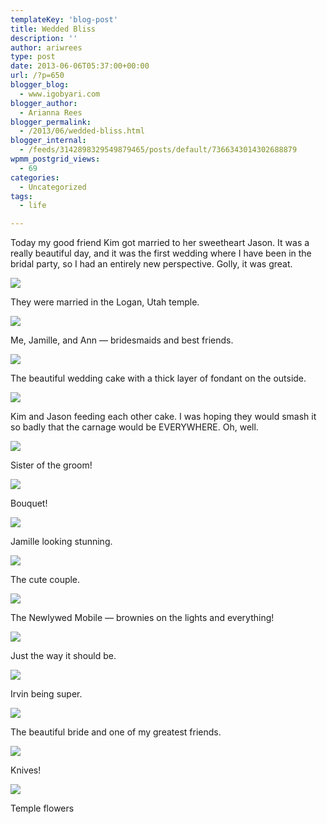 ```yaml
---
templateKey: 'blog-post'
title: Wedded Bliss
description: ''
author: ariwrees
type: post
date: 2013-06-06T05:37:00+00:00
url: /?p=650
blogger_blog:
  - www.igobyari.com
blogger_author:
  - Arianna Rees
blogger_permalink:
  - /2013/06/wedded-bliss.html
blogger_internal:
  - /feeds/3142898329549879465/posts/default/7366343014302688879
wpmm_postgrid_views:
  - 69
categories:
  - Uncategorized
tags:
  - life

---
```

Today my good friend Kim got married to her sweetheart Jason. It was a really beautiful day, and it was the first wedding where I have been in the bridal party, so I had an entirely new perspective. Golly, it was great.

[![](https://www.igobyari.com/wp-content/uploads/2013/06/temple.jpg)](https://www.igobyari.com/wp-content/uploads/2013/06/temple-1.jpg)

They were married in the Logan, Utah temple.

[![](https://www.igobyari.com/wp-content/uploads/2013/06/DSC0550.jpg)](https://www.igobyari.com/wp-content/uploads/2013/06/DSC0550-1.jpg)

Me, Jamille, and Ann — bridesmaids and best friends.

[![](https://www.igobyari.com/wp-content/uploads/2013/06/cake.jpg)](https://www.igobyari.com/wp-content/uploads/2013/06/cake-1.jpg)

The beautiful wedding cake with a thick layer of fondant on the outside.

[![](https://www.igobyari.com/wp-content/uploads/2013/06/cake1.jpg)](https://www.igobyari.com/wp-content/uploads/2013/06/cake1-1.jpg)

Kim and Jason feeding each other cake. I was hoping they would smash it so badly that the carnage would be EVERYWHERE. Oh, well.

[![](https://www.igobyari.com/wp-content/uploads/2013/06/DSC0553.jpg)](https://www.igobyari.com/wp-content/uploads/2013/06/DSC0553-1.jpg)

Sister of the groom!

[![](https://www.igobyari.com/wp-content/uploads/2013/06/bouquet.jpg)](https://www.igobyari.com/wp-content/uploads/2013/06/bouquet-1.jpg)

Bouquet! 

[![](https://www.igobyari.com/wp-content/uploads/2013/06/jamille.jpg)](https://www.igobyari.com/wp-content/uploads/2013/06/jamille-1.jpg)

Jamille looking stunning. 

[![](https://www.igobyari.com/wp-content/uploads/2013/06/kimandjason.jpg)](https://www.igobyari.com/wp-content/uploads/2013/06/kimandjason-1.jpg)

The cute couple. 

[![](https://www.igobyari.com/wp-content/uploads/2013/06/car.jpg)](https://www.igobyari.com/wp-content/uploads/2013/06/car-1.jpg)

The Newlywed Mobile — brownies on the lights and everything!

[![](https://www.igobyari.com/wp-content/uploads/2013/06/car1.jpg)](https://www.igobyari.com/wp-content/uploads/2013/06/car1-1.jpg)

Just the way it should be.

[![](https://www.igobyari.com/wp-content/uploads/2013/06/irvin.jpg)](https://www.igobyari.com/wp-content/uploads/2013/06/irvin-1.jpg)

Irvin being super.

[![](https://www.igobyari.com/wp-content/uploads/2013/06/kim.jpg)](https://www.igobyari.com/wp-content/uploads/2013/06/kim-1.jpg)

The beautiful bride and one of my greatest friends. 

[![](https://www.igobyari.com/wp-content/uploads/2013/06/knives.jpg)](https://www.igobyari.com/wp-content/uploads/2013/06/knives-1.jpg)

Knives!

[![](https://www.igobyari.com/wp-content/uploads/2013/06/templeflowers.jpg)](https://www.igobyari.com/wp-content/uploads/2013/06/templeflowers-1.jpg)

Temple flowers